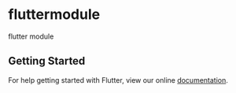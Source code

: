 # fluttermodule

flutter module

## Getting Started

For help getting started with Flutter, view our online
[documentation](https://flutter.dev/).
